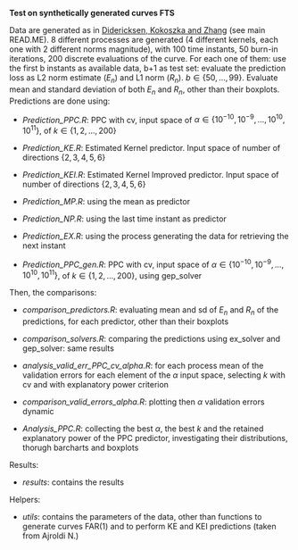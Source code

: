 **Test on synthetically generated curves FTS**

Data are generated as in [Didericksen, Kokoszka and Zhang](#ref-kokoskza) (see main READ.ME). 8 different processes are generated (4 different kernels, each one with 2 different norms magnitude), with 100 time instants, 50 burn-in iterations, 200 discrete evaluations of the curve. For each one of them: use the first b instants as available data, b+1 as test set: evaluate the prediction loss as L2 norm estimate ($E_n$) and L1 norm ($R_n$). $b \in \{50, \dots, 99\}$. Evaluate mean and standard deviation of both $E_n$ and $R_n$, other than their boxplots. Predictions are done using:

-   *Prediction_PPC.R*: PPC with cv, input space of $\alpha \in \{10^{-10}, 10^{-9},\dots,10^{10},10^{11}\}$, of $k \in \{1,2,\dots,200\}$

-   *Prediction_KE.R*: Estimated Kernel predictor. Input space of number of directions $\{2,3,4,5,6\}$

-   *Prediction_KEI.R*: Estimated Kernel Improved predictor. Input space of number of directions $\{2,3,4,5,6\}$

-   *Prediction_MP.R*: using the mean as predictor

-   *Prediction_NP.R*: using the last time instant as predictor

-   *Prediction_EX.R*: using the process generating the data for retrieving the next instant

-   *Prediction_PPC_gen.R*: PPC with cv, input space of $\alpha \in \{10^{-10}, 10^{-9},\dots,10^{10},10^{11}\}$, of $k \in \{1,2,\dots,200\}$, using gep_solver

Then, the comparisons:

-   *comparison_predictors.R*: evaluating mean and sd of $E_n$ and $R_n$ of the predictions, for each predictor, other than their boxplots

-   *comparison_solvers.R*: comparing the predictions using ex_solver and gep_solver: same results

-   *analysis_valid_err_PPC_cv_alpha.R*: for each process mean of the validation errors for each element of the $\alpha$ input space, selecting $k$ with cv and with explanatory power criterion

-   *comparison_valid_errors_alpha.R*: plotting then $\alpha$ validation errors dynamic

-   *Analysis_PPC.R*: collecting the best $\alpha$, the best $k$ and the retained explanatory power of the PPC predictor, investigating their distributions, thorugh barcharts and boxplots

Results:

-   *results*: contains the results

Helpers:

-   *utils*: contains the parameters of the data, other than functions to generate curves FAR(1) and to perform KE and KEI predictions (taken from Ajroldi N.)
